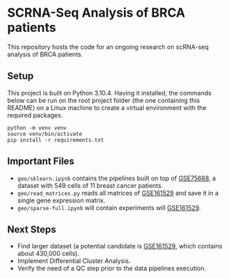 # SCRNA-Seq Analysis of BRCA patients

This repository hosts the code for an ongoing research on scRNA-seq analysis of BRCA patients.

## Setup

This project is built on Python 3.10.4. Having it installed, the commands below can be run on the root project folder (the one containing this README) on a Linux machine to create a virtual environment with the required packages.

```
python -m venv venv
source venv/bin/activate
pip install -r requirements.txt
```

## Important Files

* `geo/sklearn.ipynb` contains the pipelines built on top of [GSE75688](https://www.ncbi.nlm.nih.gov/geo/query/acc.cgi?acc=GSE75688), a dataset with 549 cells of 11 breast cancer patients.
* `geo/read_matrices.py` reads all matrices of [GSE161529](https://www.ncbi.nlm.nih.gov/geo/query/acc.cgi?acc=GSE161529) and save it in a single gene expression matrix.
* `geo/sparse-full.ipynb` will contain experiments will [GSE161529](https://www.ncbi.nlm.nih.gov/geo/query/acc.cgi?acc=GSE161529).

## Next Steps

* Find larger dataset (a potential candidate is [GSE161529](https://www.ncbi.nlm.nih.gov/geo/query/acc.cgi?acc=GSE161529), which contains about 430,000 cells).
* Implement Differential Cluster Analysis.
* Verify the need of a QC step prior to the data pipelines execution.